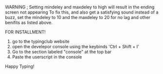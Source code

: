 WARNING ; Setting mindeley and maxdeley to high will result in the ending screen not appearing
To fix this, and also get a satisfying sound instead of a buzz, set the mindeley to 10 and the maxdeley to 20 for no lag and other benifits as listed above.






FOR INSTALLMENT!
1. go to the typingclub website
2. open the develepor console using the keybinds 'Ctrl + Shift + I'
3. Go to the section labeled "console" at the top bar
4. Paste the userscript in the console

Happy Typing!

















